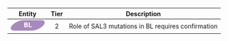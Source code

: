 |Entity|Tier|Description              |
|:----:|:----:|------------------------------|
|![BL](images/icons/BL_tier2.png) | 2 | Role of SAL3 mutations in BL requires confirmation|
